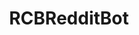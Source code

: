 ---
title: RCBRedditBot
crosslinks:
- node
- javascript
- reactjs
- Frontend
- coding
- compsci
- programming
- rust
- elixir
- Design
- aureliajs
- typescript
- xkcd
- ProgrammerHumor
- technology
- LearnToCode
- puzzles
- imagemagick
---